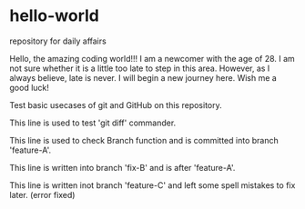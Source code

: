 # hello-world
repository for daily affairs

Hello, the amazing coding world!!!
I am a newcomer with the age of 28. I am not sure whether it is a little too late to step in this area. However, as I always believe, late is never. I will begin a new journey here. Wish me a good luck!

Test basic usecases of git and GitHub on this repository.

This line is used to test 'git diff' commander.

This line is used to check Branch function and is committed into branch 'feature-A'.

This line is written into branch 'fix-B' and is after 'feature-A'.

This line is written inot branch 'feature-C' and left some spell mistakes to fix later. (error fixed)

